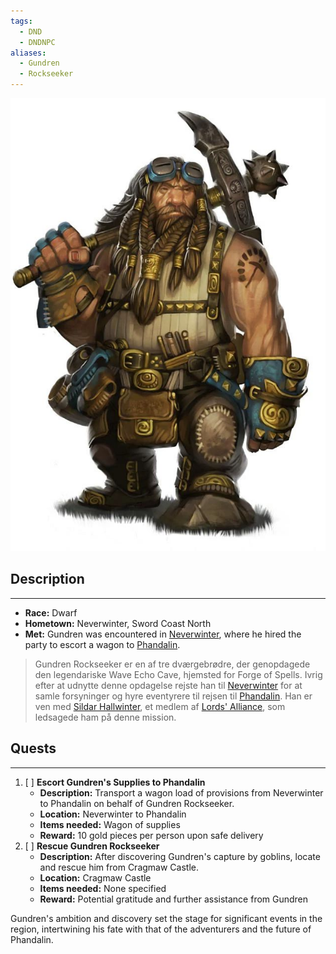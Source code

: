 ```yaml
---
tags:
  - DND
  - DNDNPC
aliases:
  - Gundren
  - Rockseeker
---
```

![Gundren_Rockseeker_image](/DND/images/Characters/Gundren_Rockseeker.jpg)

## Description
---
- **Race:** Dwarf
- **Hometown:** Neverwinter, Sword Coast North
- **Met:** Gundren was encountered in [Neverwinter](../Towns/Neverwinter.md), where he hired the party to escort a wagon to [Phandalin](../Towns/Phandalin.md).

> Gundren Rockseeker er en af tre dværgebrødre, der genopdagede den legendariske Wave Echo Cave, hjemsted for Forge of Spells. Ivrig efter at udnytte denne opdagelse rejste han til [Neverwinter](../Towns/Neverwinter.md) for at samle forsyninger og hyre eventyrere til rejsen til [Phandalin](../Towns/Phandalin.md). Han er ven med [Sildar Hallwinter](Sildar%20Hallwinter.md), et medlem af [Lords' Alliance](Lords'%20Alliance.md), som ledsagede ham på denne mission.
## Quests
---
1.  [ ] **Escort Gundren's Supplies to Phandalin**
    - **Description:** Transport a wagon load of provisions from Neverwinter to Phandalin on behalf of Gundren Rockseeker.
    - **Location:** Neverwinter to Phandalin
    - **Items needed:** Wagon of supplies
    - **Reward:** 10 gold pieces per person upon safe delivery
2.  [ ] **Rescue Gundren Rockseeker**
    - **Description:** After discovering Gundren's capture by goblins, locate and rescue him from Cragmaw Castle.
    - **Location:** Cragmaw Castle
    - **Items needed:** None specified
    - **Reward:** Potential gratitude and further assistance from Gundren

Gundren's ambition and discovery set the stage for significant events in the region, intertwining his fate with that of the adventurers and the future of Phandalin.